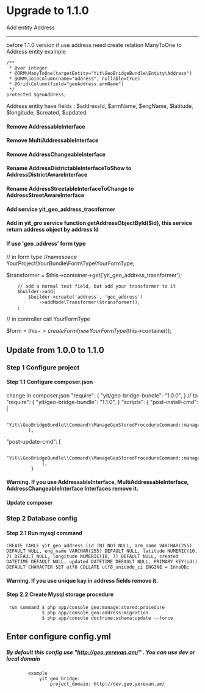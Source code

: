 Upgrade to 1.1.0
===================

 Add entity Address
 _ _ _ _ _ _ _ _ _ _
before 1.1.0 version if use address need create relation ManyToOne to Address entity
example

    /**
     * @var integer
     * @ORM\ManyToOne(targetEntity="Yit\GeoBridgeBundle\Entity\Address")
     * @ORM\JoinColumn(name="address", nullable=true)
     * @Grid\Column(field="geoAddress.armName")
     */
    protected $geoAddress;

Address entity have fields :
            $addressId, $armName, $engName, $latitude, $longitude, $created, $updated

#### Remove AddressableInterface
#### Remove MultiAddressableInterface
#### Remove AddressChangeableInterface
#### Rename AddressDistrictableInterfaceToShow to AddressDistrictAwareInterface
#### Rename AddressStreetableInterfaceToChange to AddressStreetAwareInterface
#### Add service yit_geo_address_trasnformer
#### Add in yit_gro service function getAddressObjectById($id), this service return address object by address Id
#### If use 'geo_address' form type

// in form type
//namespace YourProject\YourBundle\Form\Type\YourFormType;

 $transformer = $this->container->get('yit_geo_address_trasnformer');

        // add a normal text field, but add your transformer to it
        $builder->add(
            $builder->create('address', 'geo_address')
                ->addModelTransformer($transformer));
        ;
 // in controller call YourFormType

 $form = $this->createForm(new YourFormType($this->container));

## Update from 1.0.0 to 1.1.0
### Step 1 Configure project

#### Step 1.1 Configure composer.json
change in composer.json
    "require": {
        "yit/geo-bridge-bundle": "1.0.0",
    }
   // to
    "require": {
                    "yit/geo-bridge-bundle": "1.1.0",
                 }
    "scripts": {
            "post-install-cmd": [

                "Yit\\GeoBridgeBundle\\Command\\ManageGeoStoredProcedureCommand::manageGeoStoredProcedure"
            ],
"post-update-cmd": [

                 "Yit\\GeoBridgeBundle\\Command\\ManageGeoStoredProcedureCommand::manageGeoStoredProcedure"
                 ],
             }
#### Warning. If you use  AddressableInterface, MultiAddressableInterface, AddressChangeableInterface Interfaces remove it.
#### Update composer
### Step 2 Database config
#### Step 2.1 Run mysql command
    CREATE TABLE yit_geo_address (id INT NOT NULL, arm_name VARCHAR(255) DEFAULT NULL, eng_name VARCHAR(255) DEFAULT NULL, latitude NUMERIC(10, 7) DEFAULT NULL, longitude NUMERIC(10, 7) DEFAULT NULL, created DATETIME DEFAULT NULL, updated DATETIME DEFAULT NULL, PRIMARY KEY(id)) DEFAULT CHARACTER SET utf8 COLLATE utf8_unicode_ci ENGINE = InnoDB;
#### Warning. If you use unique kay in address fields remove it.

#### Step 2.2 Create Mysql storage procedure
     run command $ php app/console geo:manage:stored:procedure
                 $ php app/console geo:address:migration
                 $ php app/console doctrine:schema:update --force


## Enter configure config.yml
##### By default this config use "http://geo.yerevan.am/" . You can use dev or local domain
            example
                yit_geo_bridge:
                    project_domain: http://dev.geo.yerevan.am/



